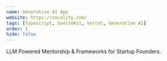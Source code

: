 ```yaml
---
name: Generative AI App
website: https://cocality.com/
tags: [Typescript, SvelteKit, Vercel, Generative AI]
order: 1
hide: false
---
```

LLM Powered Mentorship & Frameworks for Startup Founders.